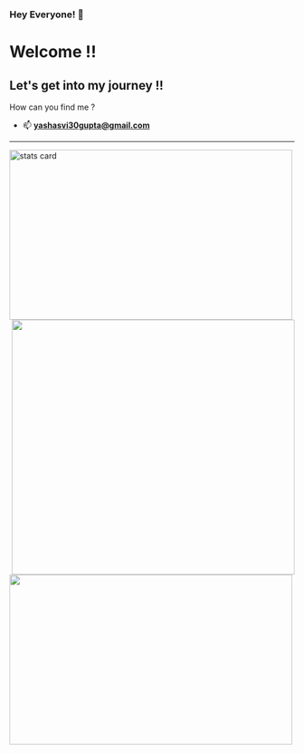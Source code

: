 ### Hey Everyone! 🌙

<h1> Welcome !! </h1>
<h2> Let's get into my journey !!</h2>

How can you find me ?
- 📫  **yashasvi30gupta@gmail.com**

-----------------------------------------------------------------------------------------------------------------------------------------------

  
<img alt= "stats card" height="300px" width="500" src="https://github-readme-streak-stats.herokuapp.com/?user=Yashasvi-30&theme=radical">
<img align="right" height="450" width="500" src="https://cdn.dribbble.com/users/2238041/screenshots/4763918/working.gif" /> 

<img height="300px" width="500" src="https://github-readme-stats.vercel.app/api?username=Yashasvi-30&count_private=true&theme=radical&show_icons=true" />
